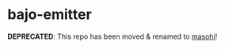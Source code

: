 # bajo-emitter

**DEPRECATED**: This repo has been moved & renamed to [masohi](https://github.com/ardhi/masohi)!